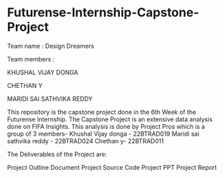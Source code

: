 # Futurense-Internship-Capstone-Project
Team name : Design Dreamers  

Team members : 

KHUSHAL VIJAY DONGA

CHETHAN Y

MARIDI SAI SATHVIKA REDDY

This repository is the capstone project done in the 6th Week of the Futurense Internship. The Capstone Project is an extensive data analysis done on FIFA Insights. This analysis is done by Project Pros which is a group of 3 members- Khushal Vijay donga - 22BTRAD019 Maridi sai sathvika reddy - 22BTRAD024 Chethan y- 22BTRAD011

The Deliverables of the Project are:

Project Outline Document
Project Source Code
Project PPT
Project Report
